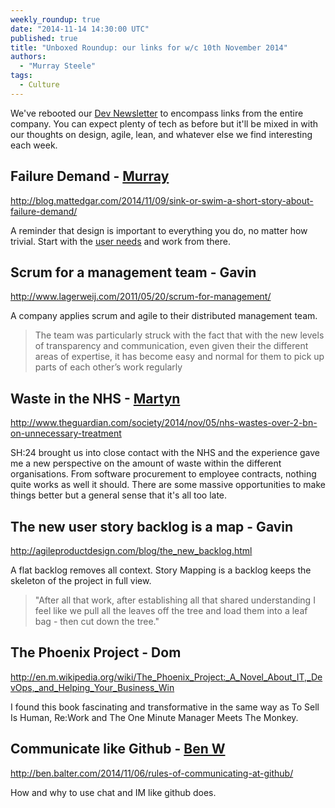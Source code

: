 ```yaml
---
weekly_roundup: true
date: "2014-11-14 14:30:00 UTC"
published: true
title: "Unboxed Roundup: our links for w/c 10th November 2014"
authors:
  - "Murray Steele"
tags:
  - Culture
---
```


We've rebooted our [Dev Newsletter](/blog?tags=Dev+Newsletter) to encompass links from the entire company.  You can expect plenty of tech as before but it'll be mixed in with our thoughts on design, agile, lean, and whatever else we find interesting each week.

## Failure Demand - [Murray](/team#murray-steele)

http://blog.mattedgar.com/2014/11/09/sink-or-swim-a-short-story-about-failure-demand/

A reminder that design is important to everything you do, no matter how trivial.  Start with the [user needs](https://www.gov.uk/service-manual/user-centred-design/user-needs.html) and work from there.

## Scrum for a management team - Gavin

http://www.lagerweij.com/2011/05/20/scrum-for-management/

A company applies scrum and agile to their distributed management team.

>  The team was particularly struck with the fact that with the new levels of transparency and communication, even given their the different areas of expertise, it has become easy and normal for them to pick up parts of each other’s work regularly

## Waste in the NHS - [Martyn](/team#martyn-evans)

http://www.theguardian.com/society/2014/nov/05/nhs-wastes-over-2-bn-on-unnecessary-treatment

SH:24 brought us into close contact with the NHS and the experience gave me a new perspective on the amount of waste within the different organisations. From software procurement to employee contracts, nothing quite works as well it should. There are some massive opportunities to make things better but a general sense that it's all too late.

## The new user story backlog is a map - Gavin

http://agileproductdesign.com/blog/the_new_backlog.html

A flat backlog removes all context. Story Mapping is a backlog keeps the skeleton of the project in full view.

> "After all that work, after establishing all that shared understanding I feel like we pull all the leaves off the tree and load them into a leaf bag - then cut down the tree."

## The Phoenix Project - Dom

http://en.m.wikipedia.org/wiki/The_Phoenix_Project:_A_Novel_About_IT,_DevOps,_and_Helping_Your_Business_Win

I found this book fascinating and transformative in the same way as To Sell Is Human, Re:Work and The One Minute Manager Meets The Monkey.

## Communicate like Github - [Ben W](/team#ben-wong)

http://ben.balter.com/2014/11/06/rules-of-communicating-at-github/

How and why  to use chat and IM like github does.


